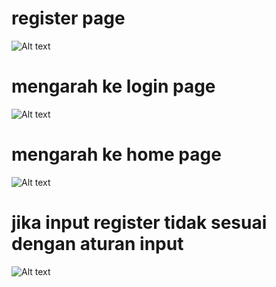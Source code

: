 # register page
![Alt text](<Screenshot (1556).png>)
# mengarah ke login page
![Alt text](<Screenshot (1559).png>)
# mengarah ke home page
![Alt text](<Screenshot (1560).png>)
# jika input register tidak sesuai dengan aturan input
![Alt text](<Screenshot (1561).png>)